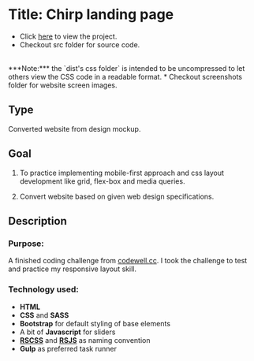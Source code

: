 # Title: Chirp landing page
* Click <a href="https://mercado-joshua.github.io/chirp-landing-page/" target="_blank">here</a> to view the project.
* Checkout src folder for source code.
<br>
***Note:*** the `dist's css folder` is intended to be uncompressed to let others view the CSS code in a readable format.
* Checkout screenshots folder for website screen images.

## Type
Converted website from design mockup.

## Goal
1. To practice implementing mobile-first approach and css layout development like grid, flex-box and media queries.

2. Convert website based on given web design specifications.

## Description
### Purpose:
A finished coding challenge from [codewell.cc](https://www.codewell.cc/challenges/chirp-landing-page--60fc1e36a383e41090a3c71c).
I took the challenge to test and practice my responsive layout skill.

### Technology used:
* **HTML**
* **CSS** and **SASS**
* **Bootstrap** for default styling of base elements
* A bit of **Javascript** for sliders
* **[RSCSS](https://rscss.io/index.html)** and **[RSJS](https://ricostacruz.com/rsjs/)** as naming convention
* **Gulp** as preferred task runner




